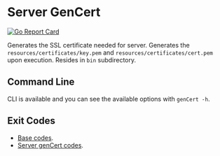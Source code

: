 # Server GenCert

[![Go Report Card](https://goreportcard.com/badge/github.com/luskaner/ageLANServer/server-genCert)](https://goreportcard.com/report/github.com/luskaner/ageLANServer/server-genCert)

Generates the SSL certificate needed for server. Generates the `resources/certificates/key.pem`
and `resources/certificates/cert.pem` upon execution. Resides in `bin` subdirectory.

## Command Line

CLI is available and you can see the available options with
`genCert -h`.

## Exit Codes

* [Base codes](../common/errors.go).
* [Server genCert codes](internal/errors.go).

